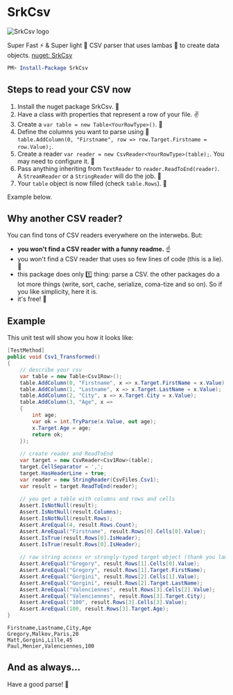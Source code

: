 # SrkCsv

![SrkCsv logo](https://raw.githubusercontent.com/sandrock/SrkCsv/master/res/logo-64.png)

Super Fast :zap: & Super light :candy: CSV parser that uses lambas :pizza: to create data objects. [nuget: SrkCsv](https://www.nuget.org/packages/SrkCsv/)

```powershell
PM> Install-Package SrkCsv
```

Steps to read your CSV now
---------------------------

1. Install the nuget package SrkCsv. :balloon:
2. Have a class with properties that represent a row of your file. :v:
3. Create a `var table = new Table<YourRowType>()`.  :seedling:
4. Define the columns you want to parse using :eyes:  
`table.AddColumn(0, "Firstname", row => row.Target.Firstname = row.Value);`.
5. Create a reader `var reader = new CsvReader<YourRowType>(table);`. You may need to configure it. :wrench:
6. Pass anything inheriting from `TextReader` to `reader.ReadToEnd(reader)`.  
A `StreamReader` or a `StringReader` will do the job. :floppy_disk:
7. Your `table` object is now filled (check `table.Rows`).  :clap:

Example below. 


Why another CSV reader?
------------------------

You can find tons of CSV readers everywhere on the interwebs. But:

- **you won't find a CSV reader with a funny readme.**  :point_up:
- you won't find a CSV reader that uses so few lines of code (this is a lie).  :speak_no_evil:
- this package does only :one: thing: parse a CSV. the other packages do a lot more things (write, sort, cache, serialize, coma-tize and so on). So if you like simplicity, here it is.
- it's free!  :beer:


Example
--------

This unit test will show you how it looks like:

```csharp
[TestMethod]
public void Csv1_Transformed()
{
    // describe your csv
    var table = new Table<Csv1Row>();
    table.AddColumn(0, "Firstname", x => x.Target.FirstName = x.Value);
    table.AddColumn(1, "Lastname", x => x.Target.LastName = x.Value);
    table.AddColumn(2, "City", x => x.Target.City = x.Value);
    table.AddColumn(3, "Age", x =>
    {
        int age;
        var ok = int.TryParse(x.Value, out age);
        x.Target.Age = age;
        return ok;
    });
    
    // create reader and ReadToEnd
    var target = new CsvReader<Csv1Row>(table);
    target.CellSeparator = ',';
    target.HasHeaderLine = true;
    var reader = new StringReader(CsvFiles.Csv1);
    var result = target.ReadToEnd(reader);
    
    // you get a table with columns and rows and cells
    Assert.IsNotNull(result);
    Assert.IsNotNull(result.Columns);
    Assert.IsNotNull(result.Rows);
    Assert.AreEqual(4, result.Rows.Count);
    Assert.AreEqual("Firstname", result.Rows[0].Cells[0].Value);
    Assert.IsTrue(result.Rows[0].IsHeader);
    Assert.IsTrue(result.Rows[0].IsHeader);
    
    // raw string access or strongly-typed target object (thank you lambdas!)
    Assert.AreEqual("Gregory", result.Rows[1].Cells[0].Value);
    Assert.AreEqual("Gregory", result.Rows[1].Target.FirstName);
    Assert.AreEqual("Gorgini", result.Rows[2].Cells[1].Value);
    Assert.AreEqual("Gorgini", result.Rows[2].Target.LastName);
    Assert.AreEqual("Valenciennes", result.Rows[3].Cells[2].Value);
    Assert.AreEqual("Valenciennes", result.Rows[3].Target.City);
    Assert.AreEqual("100", result.Rows[3].Cells[3].Value);
    Assert.AreEqual(100, result.Rows[3].Target.Age);
}
```

```
Firstname,Lastname,City,Age
Gregory,Malkov,Paris,20
Matt,Gorgini,Lille,45
Paul,Menier,Valenciennes,100
```

And as always...
-----------------

Have a good parse!  :running:

